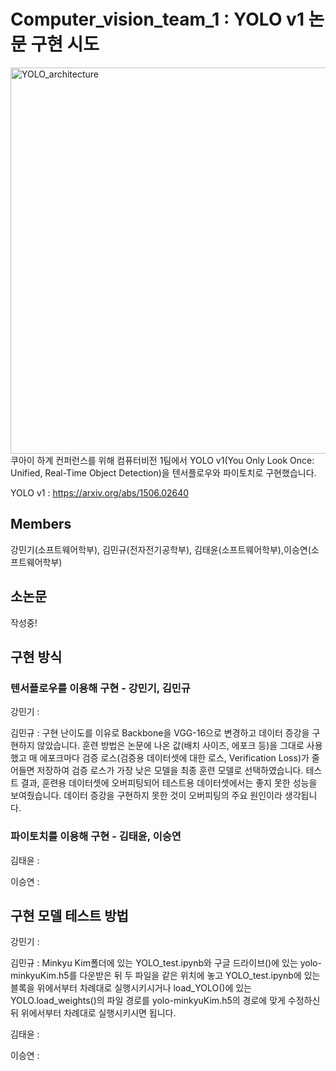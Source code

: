 # Computer_vision_team_1 : YOLO v1 논문 구현 시도

<img width="618" alt="YOLO_architecture" src="https://user-images.githubusercontent.com/50979281/130927332-1aefef43-c67e-48db-98fe-68cd0a1ad629.png">
쿠아이 하계 컨퍼런스를 위해 컴퓨터비전 1팀에서 YOLO v1(You Only Look Once: Unified, Real-Time Object Detection)을 텐서플로우와 파이토치로 구현했습니다. 

YOLO v1 : https://arxiv.org/abs/1506.02640

## Members
강민기(소프트웨어학부), 김민규(전자전기공학부), 김태윤(소프트웨어학부),이승연(소프트웨어학부)

## 소논문
작성중!

## 구현 방식

### 텐서플로우를 이용해 구현 - 강민기, 김민규

강민기 : 

김민규 : 구현 난이도를 이유로 Backbone을 VGG-16으로 변경하고 데이터 증강을 구현하지 않았습니다. 훈련 방법은 논문에 나온 값(배치 사이즈, 에포크 등)을 그대로 사용했고 매 에포크마다 검증 로스(검증용 데이터셋에 대한 로스, Verification Loss)가 줄어들면 저장하여 검증 로스가 가장 낮은 모델을 최종 훈련 모델로 선택하였습니다. 
테스트 결과, 훈련용 데이터셋에 오버피팅되어 테스트용 데이터셋에서는 좋지 못한 성능을 보여줬습니다. 데이터 증강을 구현하지 못한 것이 오버피팅의 주요 원인이라 생각됩니다.

### 파이토치를 이용해 구현 - 김태윤, 이승연

김태윤 : 

이승연 : 

## 구현 모델 테스트 방법

강민기 : 

김민규 : Minkyu Kim폴더에 있는 YOLO_test.ipynb와 구글 드라이브()에 있는 yolo-minkyuKim.h5를 다운받은 뒤 두 파일을 같은 위치에 놓고 YOLO_test.ipynb에 있는 블록을 위에서부터 차례대로 실행시키시거나  load_YOLO()에 있는 YOLO.load_weights()의 파일 경로를 yolo-minkyuKim.h5의 경로에 맞게 수정하신 뒤 위에서부터 차례대로 실행시키시면 됩니다.

김태윤 : 

이승연 : 


